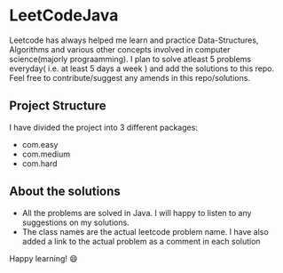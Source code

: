 # LeetCodeJava

Leetcode has always helped me learn and practice Data-Structures, Algorithms and various other concepts involved in computer science(majorly prograamming). I plan to solve atleast 5 problems everyday( i.e. at least 5 days a week ) and add the solutions to this repo. Feel free to contribute/suggest any amends in this repo/solutions.

## Project Structure

I have divided the project into 3 different packages:

- com.easy
- com.medium
- com.hard

## About the solutions

* All the problems are solved in Java. I will happy to listen to any suggestions on my solutions. 
* The class names are the actual leetcode problem name. I have also added a link to the actual problem as a comment in each solution

Happy learning! :smile:

